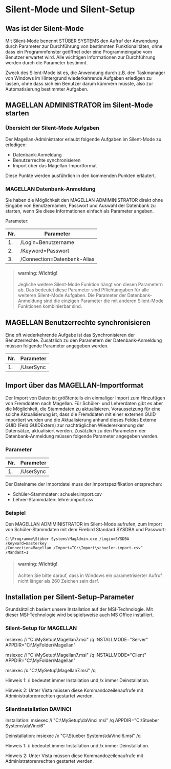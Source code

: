 # Silent-Mode und Silent-Setup

## Was ist der Silent-Mode

Mit Silent-Mode benennt STÜBER SYSTEMS den Aufruf der Anwendung durch Parameter zur Durchführung von bestimmten Funktionalitäten, ohne dass ein Programmfenster geöffnet oder eine Programmeingabe vom Benutzer erwartet wird. Alle wichtigen Informationen zur Durchführung werden durch die Parameter bestimmt.

Zweck des Silent-Mode ist es, die Anwendung durch z.B. den Taskmanager von Windows im Hintergrund wiederkehrende Aufgaben erledigen zu lassen, ohne dass sich ein Benutzer darum kümmern müsste, also zur Automatisierung bestimmter Aufgaben. 

## MAGELLAN ADMINISTRATOR im Silent-Mode starten

### Übersicht der Silent-Mode Aufgaben

Der Magellan-Administrator erlaubt folgende Aufgaben im Silent-Mode zu erledigen:

*	Datenbank-Anmeldung
*	Benutzerrechte synchronisieren 
*	Import über das Magellan-Importformat

Diese Punkte werden ausführlich in den kommenden Punkten erläutert.

### MAGELLAN Datenbank-Anmeldung

Sie haben die Möglichkeit den MAGELLAN ADMIMINISTRATOR direkt ohne Eingabe von Benutzernamen, Passwort und Auswahl der Datenbank zu starten, wenn Sie diese Informationen einfach als Parameter angeben.

Parameter:

| Nr. | Parameter                   |
|-----|-----------------------------|
| 1.  | /Login=Benutzername         |
| 2.  | /Keyword=Passwort           |
| 3.  | /Connection=Datenbank-Alias |

> #### warning::Wichtig!
>
> Jegliche weitere Silent-Mode Funktion hängt von diesen Parametern ab. Das bedeutet diese Parameter sind Pflichtangaben für alle weiteren Silent-Mode Aufgaben.
Die Parameter der Datenbank-Anmeldung sind die einzigen Parameter die mit anderen Silent-Mode Funktionen kombinierbar sind.

## MAGELLAN Benutzerrechte synchronisieren

Eine oft wiederkehrende Aufgabe ist das Synchronisieren der Benutzerrechte. Zusätzlich zu den Parametern der Datenbank-Anmeldung müssen folgende Parameter angegeben werden.

| Nr. | Parameter |
|-----|-----------|
| 1.  | /UserSync |

## Import über das MAGELLAN-Importformat

Der Import von Daten ist größtenteils ein einmaliger Import zum Hinzufügen von Fremddaten nach Magellan. Für Schüler- und Lehrerdaten gibt es aber die Möglichkeit, die Stammdaten zu aktualisieren.
Voraussetzung für eine solche Aktualisierung ist, dass die Fremddaten mit einer externen GUID importiert wurden und die Aktualisierung anhand dieses Feldes Externe GUID (Feld GUIDExtern) zur nachträglichen Wiedererkennung der Datensätze, aktualisiert werden. Zusätzlich zu den Parametern der Datenbank-Anmeldung müssen folgende Parameter angegeben werden.

### Parameter

| Nr. | Parameter |
|-----|-----------|
| 1.  | /UserSync |

Der Dateiname der Importdatei muss der Importspezifikation entsprechen:
* Schüler-Stammdaten: schueler.import.csv
* Lehrer-Stammdaten: lehrer.import.csv

### Beispiel

Den MAGELLAN ADMIMINISTRATOR  im Silent-Mode aufrufen, zum Import von Schüler-Stammdaten mit dem Firebird Standard SYSDBA und Passwort:

```
C:\Programme\Stüber Systems\MagAdmin.exe /Login=SYSDBA 
/Keyword=masterkey 
/Connection=Magellan /Import=“C:\Import\schueler.import.csv“ /Mandant=1
```

> #### warning::Wichtig!
>
> Achten Sie bitte darauf, dass in Windows ein parametrisierter Aufruf nicht länger als 260 Zeichen sein darf.

## Installation per Silent-Setup-Parameter

Grundsätzlich basiert unsere Installation auf der MSI-Technologie. Mit dieser MSI-Technologie wird beispielsweise auch MS Office installiert.

### Silent-Setup für MAGELLAN

msiexec /i "C:\MySetup\Magellan7.msi" /q INSTALLMODE="Server" APPDIR="C:\MyFolder\Magellan"

msiexec /i "C:\MySetup\Magellan7.msi" /q INSTALLMODE="Client" APPDIR="C:\MyFolder\Magellan"

msiexec /x "C:\MySetup\Magellan7.msi" /q

Hinweis 1: /i bedeutet immer Installation und /x immer Deinstallation.

Hinweis 2: Unter Vista müssen diese Kommandozeilenaufrufe mit Administratorenrechten gestartet werden.

### Silentinstallation DAVINCI

Installation: msiexec /i "C:\MySetup\daVinci.msi" /q APPDIR="C:\Stueber Systems\daVinci6"

Deinstallation: msiexec /x "C:\Stueber Systems\daVinci6.msi" /q

Hinweis 1: /i bedeutet immer Installation und /x immer Deinstallation.

Hinweis 2: Unter Vista müssen diese Kommandozeilenaufrufe mit Administratorenrechten gestartet werden.

